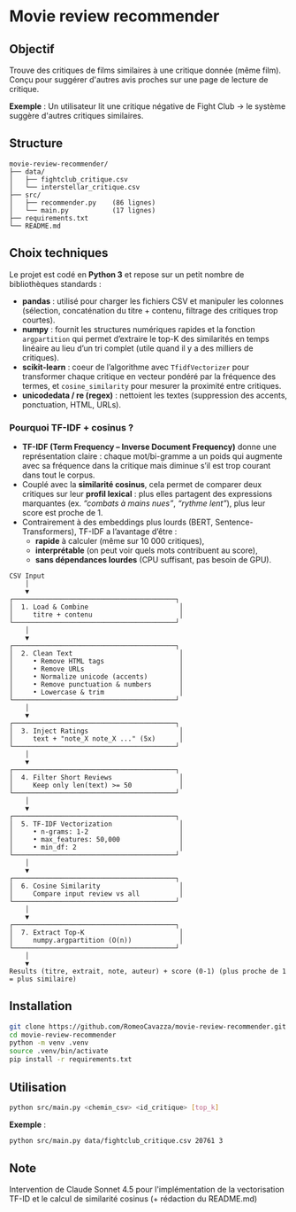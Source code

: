 # Movie review recommender

## Objectif

Trouve des critiques de films similaires à une critique donnée (même film). Conçu pour suggérer d'autres avis proches sur une page de lecture de critique.

**Exemple** : Un utilisateur lit une critique négative de Fight Club → le système suggère d'autres critiques similaires.

## Structure

```
movie-review-recommender/
├── data/
│   ├── fightclub_critique.csv
│   └── interstellar_critique.csv
├── src/
│   ├── recommender.py    (86 lignes)
│   └── main.py           (17 lignes)
├── requirements.txt
└── README.md
```
## Choix techniques

Le projet est codé en **Python 3** et repose sur un petit nombre de bibliothèques standards :

- **pandas** : utilisé pour charger les fichiers CSV et manipuler les colonnes (sélection, concaténation du titre + contenu, filtrage des critiques trop courtes).  
- **numpy** : fournit les structures numériques rapides et la fonction `argpartition` qui permet d’extraire le top-K des similarités en temps linéaire au lieu d’un tri complet (utile quand il y a des milliers de critiques).  
- **scikit-learn** : coeur de l’algorithme avec `TfidfVectorizer` pour transformer chaque critique en vecteur pondéré par la fréquence des termes, et `cosine_similarity` pour mesurer la proximité entre critiques.  
- **unicodedata / re (regex)** : nettoient les textes (suppression des accents, ponctuation, HTML, URLs).

### Pourquoi TF-IDF + cosinus ?

- **TF-IDF (Term Frequency – Inverse Document Frequency)** donne une représentation claire : chaque mot/bi-gramme a un poids qui augmente avec sa fréquence dans la critique mais diminue s’il est trop courant dans tout le corpus.  
- Couplé avec la **similarité cosinus**, cela permet de comparer deux critiques sur leur **profil lexical** : plus elles partagent des expressions marquantes (ex. *“combats à mains nues”*, *“rythme lent”*), plus leur score est proche de 1.  
- Contrairement à des embeddings plus lourds (BERT, Sentence-Transformers), TF-IDF a l’avantage d’être :  
  - **rapide** à calculer (même sur 10 000 critiques),  
  - **interprétable** (on peut voir quels mots contribuent au score),  
  - **sans dépendances lourdes** (CPU suffisant, pas besoin de GPU). 

```
CSV Input
    │
    ▼
┌─────────────────────────────────────────┐
│  1. Load & Combine                       │
│     titre + contenu                      │
└─────────────────────────────────────────┘
    │
    ▼
┌─────────────────────────────────────────┐
│  2. Clean Text                           │
│     • Remove HTML tags                   │
│     • Remove URLs                        │
│     • Normalize unicode (accents)        │
│     • Remove punctuation & numbers       │
│     • Lowercase & trim                   │
└─────────────────────────────────────────┘
    │
    ▼
┌─────────────────────────────────────────┐
│  3. Inject Ratings                       │
│     text + "note_X note_X ..." (5x)      │
└─────────────────────────────────────────┘
    │
    ▼
┌─────────────────────────────────────────┐
│  4. Filter Short Reviews                 │
│     Keep only len(text) >= 50            │
└─────────────────────────────────────────┘
    │
    ▼
┌─────────────────────────────────────────┐
│  5. TF-IDF Vectorization                 │
│     • n-grams: 1-2                       │
│     • max_features: 50,000               │
│     • min_df: 2                          │
└─────────────────────────────────────────┘
    │
    ▼
┌─────────────────────────────────────────┐
│  6. Cosine Similarity                    │
│     Compare input review vs all          │
└─────────────────────────────────────────┘
    │
    ▼
┌─────────────────────────────────────────┐
│  7. Extract Top-K                        │
│     numpy.argpartition (O(n))            │
└─────────────────────────────────────────┘
    │
    ▼
Results (titre, extrait, note, auteur) + score (0-1) (plus proche de 1 = plus similaire)

```

## Installation

```bash
git clone https://github.com/RomeoCavazza/movie-review-recommender.git
cd movie-review-recommender
python -m venv .venv
source .venv/bin/activate
pip install -r requirements.txt
```

## Utilisation

```bash
python src/main.py <chemin_csv> <id_critique> [top_k]
```

**Exemple** :
```bash
python src/main.py data/fightclub_critique.csv 20761 3
```

## Note

Intervention de Claude Sonnet 4.5 pour l'implémentation de la vectorisation TF-ID et le calcul de similarité cosinus (+ rédaction du README.md)
